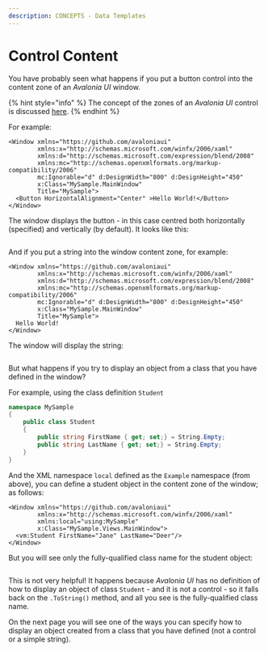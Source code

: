 ```yaml
---
description: CONCEPTS - Data Templates
---
```


# Control Content

You have probably seen what happens if you put a button control into the content zone of an _Avalonia UI_ window. &#x20;

{% hint style="info" %}
The concept of the zones of an _Avalonia UI_ control is discussed [here](../layout/layout-zones.md).
{% endhint %}

For example:

```markup
<Window xmlns="https://github.com/avaloniaui"
        xmlns:x="http://schemas.microsoft.com/winfx/2006/xaml"
        xmlns:d="http://schemas.microsoft.com/expression/blend/2008"
        xmlns:mc="http://schemas.openxmlformats.org/markup-compatibility/2006"
        mc:Ignorable="d" d:DesignWidth="800" d:DesignHeight="450"
        x:Class="MySample.MainWindow"
        Title="MySample">
  <Button HorizontalAlignment="Center" >Hello World!</Button>
</Window>
```

The window displays the button - in this case centred both horizontally (specified) and vertically (by default). It looks like this:

<figure><img src="../../.gitbook/assets/image (42) (1).png" alt=""><figcaption></figcaption></figure>

And if you put a string into the window content zone, for example:

```markup
<Window xmlns="https://github.com/avaloniaui"
        xmlns:x="http://schemas.microsoft.com/winfx/2006/xaml"
        xmlns:d="http://schemas.microsoft.com/expression/blend/2008"
        xmlns:mc="http://schemas.openxmlformats.org/markup-compatibility/2006"
        mc:Ignorable="d" d:DesignWidth="800" d:DesignHeight="450"
        x:Class="MySample.MainWindow"
        Title="MySample">
  Hello World!
</Window>
```

The window will display the string:

<figure><img src="../../.gitbook/assets/image (51).png" alt=""><figcaption></figcaption></figure>

But what happens if you try to display an object from a class that you have defined in the window?

For example, using the class definition `Student`&#x20;

```csharp
namespace MySample
{
    public class Student
    {
        public string FirstName { get; set;} = String.Empty;
        public string LastName { get; set;} = String.Empty;
    }
}
```

And the XML namespace `local` defined as the `Example` namespace (from above), you can define a student object in the content zone of the window; as follows:

```markup
<Window xmlns="https://github.com/avaloniaui"
        xmlns:x="http://schemas.microsoft.com/winfx/2006/xaml"
        xmlns:local="using:MySample"
        x:Class="MySample.Views.MainWindow">
  <vm:Student FirstName="Jane" LastName="Deer"/>
</Window>
```

But you will see only the fully-qualified class name for the student object:

<figure><img src="../../.gitbook/assets/image (52).png" alt=""><figcaption></figcaption></figure>

This is not very helpful! It happens because _Avalonia UI_ has no definition of how to display an object of class `Student` - and it is not a control - so it falls back on the `.ToString()` method, and all you see is the fully-qualified class name. &#x20;

On the next page you will see one of the ways you can specify how to display an object created from a class that you have defined (not a control or a simple string).&#x20;

##

